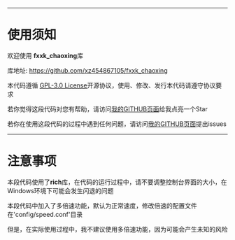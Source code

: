 
---
# 使用须知
欢迎使用 **fxxk_chaoxing**库


库地址: https://github.com/xz454867105/fxxk_chaoxing


本代码遵循 [GPL-3.0 License](https://github.com/xz454867105/fxxk_chaoxing/blob/main/LICENSE)开源协议，使用、修改、发行本代码请遵守协议要求


若你觉得这段代码对您有帮助，请访问[我的GITHUB页面](https://github.com/xz454867105/fxxk_chaoxing)给我点亮一个Star


若你在使用这段代码的过程中遇到任何问题，请访问[我的GITHUB页面](https://github.com/xz454867105/fxxk_chaoxing)提出issues

---
# 注意事项


本段代码使用了**rich**库，在代码的运行过程中，请不要调整控制台界面的大小，在Windows环境下可能会发生闪退的问题


本段代码中加入了多倍速功能，默认为正常速度，修改倍速的配置文件在'config/speed.conf'目录

但是，在实际使用过程中，我不建议使用多倍速功能，因为可能会产生未知的风险